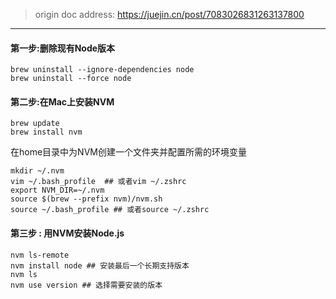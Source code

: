 > origin doc address: https://juejin.cn/post/7083026831263137800
---
#### 第一步:删除现有Node版本
```shell
brew uninstall --ignore-dependencies node
brew uninstall --force node
```
#### 第二步:在Mac上安装NVM
```shell
brew update
brew install nvm
```
在home目录中为NVM创建一个文件夹并配置所需的环境变量
```shell
mkdir ~/.nvm
vim ~/.bash_profile  ## 或者vim ~/.zshrc
export NVM_DIR=~/.nvm
source $(brew --prefix nvm)/nvm.sh
source ~/.bash_profile ## 或者source ~/.zshrc
```
#### 第三步 : 用NVM安装Node.js
```shell
nvm ls-remote
nvm install node ## 安装最后一个长期支持版本
nvm ls
nvm use version ## 选择需要安装的版本
```